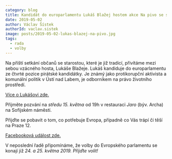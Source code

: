 ```yaml
---
category: blog
title: Kandidát do europarlamentu Lukáš Blažej hostem akce Na pivo se starostou
date: 2019-05-02
author: Václav Šístek
authorId: vaclav.sistek
image: posts/2019-05-02-lukas-blazej-na-pivo.jpg
tags:
  - rada
  - volby
---
```


Na příští setkání občanů se starostou, které je již tradicí, přivítáme mezi sebou vzácného hosta, Lukáše Blažeje. Lukáš kandiduje do europarlamentu ze čtvrté pozice pirátské kandidátky. Je známý jako protikorupční aktivista a komunální politik v Ústí nad Labem, je odborníkem na právo životního prostředí.

[Více o Lukášovi zde.](https://evropapotrebuje.cz/kandidati/lukas-blazej/)

Přijměte pozvání na *středu 15. května* od 19h v restauraci *Jaro* (býv. Archa) na Sofijském náměstí.

Přijďte se pobavit o tom, co potřebuje Evropa, případně co Vás trápí či těší na Praze 12.

[Facebooková událost zde.](https://www.facebook.com/events/603328093501811/)

V neposlední řadě připomínáme, že volby do Evropského parlamentu se konají již *24. a 25. května 2019. Přijďte volit!*
